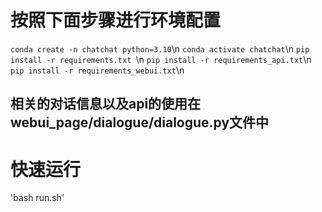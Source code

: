
# 按照下面步骤进行环境配置

`conda create -n chatchat python=3.10`\n
`conda activate chatchat`\n
`pip install -r requirements.txt `\n
`pip install -r requirements_api.txt`\n
`pip install -r requirements_webui.txt`\n

## 相关的对话信息以及api的使用在webui_page/dialogue/dialogue.py文件中
# 快速运行

'bash run.sh'

